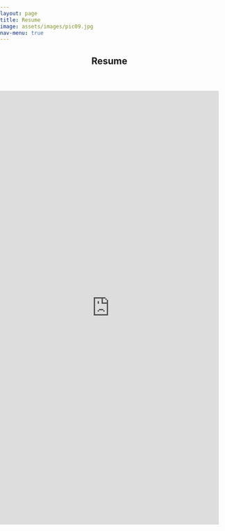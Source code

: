 ```yaml
---
layout: page
title: Resume
image: assets/images/pic09.jpg
nav-menu: true
---
```


<!-- Main -->
<div id="main" class="alt">

<!-- One -->
<section id="one">
	<div class="inner">
		<header class="major">
			<h1>Resume</h1>
		</header>

<!-- Content -->
<h2 id="content"></h2>
<body style="margin:0px;padding:0px">
    <iframe src="https://drive.google.com/file/d/1gOP4NBfpONjFpyHk6Z5mFXRG6O0yLoQ2/preview" frameborder="0" style="overflow:hidden;height:1000px;width:100%" height="1000px" width="100%"></iframe>
</body>


</div>
<div class="6u$ 12u$(medium)">

</div>
</section>

</div>
